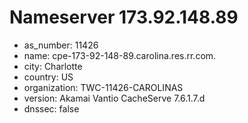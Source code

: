 # Nameserver 173.92.148.89

* as_number: 11426
* name: cpe-173-92-148-89.carolina.res.rr.com.
* city: Charlotte
* country: US
* organization: TWC-11426-CAROLINAS
* version: Akamai Vantio CacheServe 7.6.1.7.d
* dnssec: false
